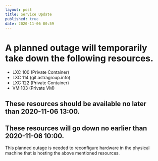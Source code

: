 ```yaml
---
layout: post
title: Service Update
published: true
date: 2020-11-06 00:59
---
```


# A planned outage will temporarily take down the following resources.
* LXC 100 (Private Container)
* LXC 114 (git.astragroup.info)
* LXC 122 (Private Container)
* VM 103 (Private VM)

## These resources should be available no later than 2020-11-06 13:00.
## These resources will go down no earlier than 2020-11-06 10:00.

This planned outage is needed to reconfigure hardware in the physical machine that is hosting the above mentioned resources.

